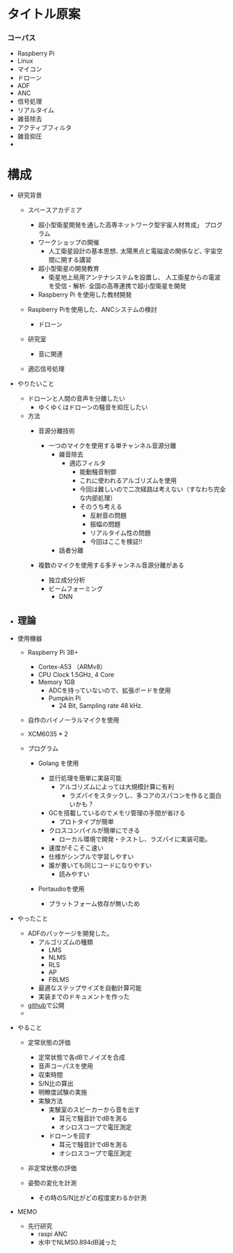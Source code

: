 # タイトル原案
### コーパス

- Raspberry Pi
- Linux
- マイコン
- ドローン
- ADF
- ANC
- 信号処理
- リアルタイム
- 雑音除去
- アクティブフィルタ
- 雑音抑圧
- 


# 構成
- 研究背景 
  - スペースアカデミア
    - 超小型衛星開発を通した高専ネットワーク型宇宙人材育成」 プログラム
    - ワークショップの開催
      - 人工衛星設計の基本思想､ 太陽黒点と電磁波の関係など､ 宇宙空間に関する講習
    - 超小型衛星の開発教育
      - 衛星地上局用アンテナシステムを設置し、 人工衛星からの電波を受信・解析. 全国の高専連携で超小型衛星を開発
    - Raspberry Pi を使用した教材開発
  
  - Raspberry Piを使用した、ANCシステムの検討
    - ドローン

  - 研究室
    - 音に関連
  - 適応信号処理


- やりたいこと
  - ドローンと人間の音声を分離したい
    - ゆくゆくはドローンの騒音を抑圧したい
  - 方法
    - 音源分離技術
      - 一つのマイクを使用する単チャンネル音源分離
        - 雑音除去
          - 適応フィルタ
            - 能動騒音制御
            - これに使われるアルゴリズムを使用
            - 今回は難しいので二次経路は考えない（すなわち完全な内部処理）
            - そのうち考える
              - 反射音の問題
              - 振幅の問題
              - リアルタイム性の問題
              - 今回はここを検証!!
        - 話者分離

    - 複数のマイクを使用する多チャンネル音源分離がある
      - 独立成分分析
      - ビームフォーミング
        - DNN

- 理論
  - 

- 使用機器
  - Raspberry Pi 3B+
    - Cortex-A53 （ARMv8）
    - CPU Clock 1.5GHz, 4 Core
    - Memory 1GB
      - ADCを持っていないので、拡張ボードを使用
      - Pumpkin Pi
        - 24 Bit, Sampling rate 48 kHz.

  - 自作のバイノーラルマイクを使用 
  - XCM6035 * 2

  - プログラム
    - Golang を使用
      - 並行処理を簡単に実装可能
        - アルゴリズムによっては大規模計算に有利
          - ラズパイをスタックし、多コアのスパコンを作ると面白いかも？
      - GCを搭載しているのでメモリ管理の手間が省ける
        - プロトタイプが簡単
      - クロスコンパイルが簡単にできる
        - ローカル環境で開発・テストし、ラズパイに実装可能。
      - 速度がそこそこ速い
      - 仕様がシンプルで学習しやすい
      - 誰が書いても同じコードになりやすい
        - 読みやすい

    - Portaudioを使用
      - プラットフォーム依存が無いため

- やったこと
  - ADFのパッケージを開発した。
    - アルゴリズムの種類
      - LMS
      - NLMS
      - RLS
      - AP
      - FBLMS
    - 最適なステップサイズを自動計算可能
    - 実装までのドキュメントを作った
  - [github](https://github.com/tetsuzawa/go-adf)で公開
  - 

- やること
  - 定常状態の評価
    - 定常状態で各dBでノイズを合成
    - 音声コーパスを使用
    - 収束時間
    - S/N比の算出
    - 明瞭度試験の実施
    - 実験方法
      - 実験室のスピーカーから音を出す
        - 耳元で騒音計でdBを測る
        - オシロスコープで電圧測定
      - ドローンを回す
        - 耳元で騒音計でdBを測る
        - オシロスコープで電圧測定

  - 非定常状態の評価
  - 姿勢の変化を計測
    - その時のS/N比がどの程度変わるか計測




- MEMO
  - 先行研究
    - raspi ANC
    -  水中でNLMS0.894dB減った